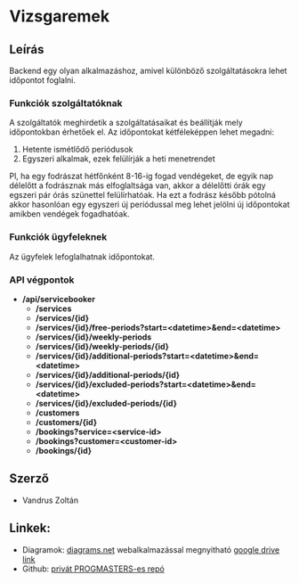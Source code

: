 # Vizsgaremek

## Leírás

Backend egy olyan alkalmazáshoz, amivel különböző szolgáltatásokra lehet időpontot foglalni.

### Funkciók szolgáltatóknak 
A szolgáltatók meghirdetik a szolgáltatásaikat és beállítják mely időpontokban érhetőek el.
Az időpontokat kétféleképpen lehet megadni:
1. Hetente ismétlődő periódusok
2. Egyszeri alkalmak, ezek felülírják a heti menetrendet 

Pl, ha egy fodrászat hétfőnként 8-16-ig fogad vendégeket, de egyik nap délelőtt a fodrásznak más elfoglaltsága van,
akkor a délelőtti órák egy egszeri pár órás szünettel felülírhatóak. Ha ezt a fodrász később pótolná akkor hasonlóan
egy egyszeri új periódussal meg lehet jelölni új időpontokat amikben vendégek fogadhatóak.

### Funkciók ügyfeleknek
Az ügyfelek lefoglalhatnak időpontokat.

### API végpontok
- **/api/servicebooker**
  - **/services**
  - **/services/{id}**
  - **/services/{id}/free-periods?start=\<datetime\>&end=\<datetime\>**
  - **/services/{id}/weekly-periods**
  - **/services/{id}/weekly-periods/{id}**
  - **/services/{id}/additional-periods?start=\<datetime\>&end=\<datetime\>**
  - **/services/{id}/additional-periods/{id}**
  - **/services/{id}/excluded-periods?start=\<datetime\>&end=\<datetime\>**
  - **/services/{id}/excluded-periods/{id}**
  - **/customers**
  - **/customers/{id}**
  - **/bookings?service=\<service-id\>**
  - **/bookings?customer=\<customer-id\>**
  - **/bookings/{id}**

## Szerző
- Vandrus Zoltán

## Linkek:
- Diagramok: [diagrams.net](https://app.diagrams.net) webalkalmazással megnyitható [google drive link](https://drive.google.com/file/d/12AK1elUCa2w8mthzNqpbRXYZbONwvwBY/view?usp=sharing)
- Github: [privát PROGMASTERS-es repó](https://github.com/PM-VallalatiBackend-SV2/vizsgaremek-Szunti)